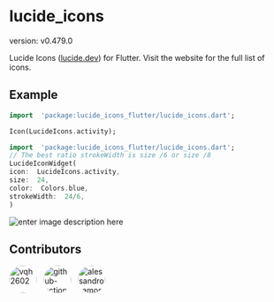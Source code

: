 # lucide_icons

version: v0.479.0

Lucide Icons ([lucide.dev](https://lucide.dev)) for Flutter. Visit the website for the full list of icons.

## Example

```dart
import  'package:lucide_icons_flutter/lucide_icons.dart';

Icon(LucideIcons.activity);
```

  ```dart
import  'package:lucide_icons_flutter/lucide_icons.dart';
// The best ratio strokeWidth is size /6 or size /8
LucideIconWidget(
icon:  LucideIcons.activity,
size:  24,
color:  Colors.blue,
strokeWidth:  24/6,
)
```

![enter image description here](https://i.imgur.com/iopbEUh.png)

  
  
  
  
  
  
  
  
  


## Contributors

<a href='https://github.com/vqh2602'><img src='https://avatars.githubusercontent.com/u/62917858?v=4' width='50' height='50' alt='vqh2602' style='border-radius:50%; margin-right:8px;'></a> <a href='https://github.com/github-actions[bot]'><img src='https://avatars.githubusercontent.com/in/15368?v=4' width='50' height='50' alt='github-actions[bot]' style='border-radius:50%; margin-right:8px;'></a> <a href='https://github.com/alessandro-amos'><img src='https://avatars.githubusercontent.com/u/130871434?v=4' width='50' height='50' alt='alessandro-amos' style='border-radius:50%; margin-right:8px;'></a> 
